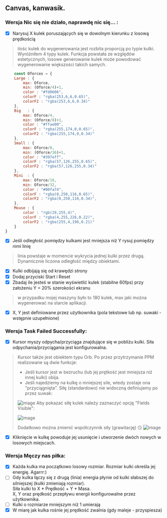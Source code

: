 ## Canvas, kanwasik. 

### Wersja Nic się nie działo, naprawdę nic się... :
- [x] Narysuj X kulek poruszających się w dowolnym kierunku z losową prędkością
> ilośc kulek do wygenerowania jest rozbita proporcją po typie kulki. Wyróżniłem 4 typy kulek. 
> Funkcja powstała ze względów estetycznych, losowe generowanie kulek może powodować wygenerowanie większości takich samych.
```javascript
    const Oforces = {
    Large : {
        max: Oforce,
        min: (Oforce/4)+1,
        color : "#fd0606",
        colorF : "rgba(253,6,6,0.65)",
        colorF2 : "rgba(253,6,6,0.34)"
    },
    Big   : {
        max: Oforce/4,
        min: (Oforce/8)+1,
        color : "#ffae00",
        colorF : "rgba(255,174,0,0.65)",
        colorF2 : "rgba(255,174,0,0.34)"
    },
    Small : {
        max: Oforce/8,
        min: (Oforce/16)+1,
        color : "#397eff",
        colorF : "rgba(57,126,255,0.65)",
        colorF2 : "rgba(57,126,255,0.34)"
    },
    Mini  : {
        max: Oforce/16,
        min: Oforce/32,
        color : "#00fa74",
        colorF : "rgba(0,250,116,0.65)",
        colorF2 : "rgba(0,250,116,0.34)",
    },
    Mouse : {
        color : "rgb(29,255,4)",
        colorF : "rgba(4,255,226,0.22)",
        colorF2 : "rgba(255,4,196,0.21)"
    }
}
```
- [x] Jeśli odległość pomiędzy kulkami jest mniejsza niż Y rysuj pomiędzy nimi linię
> linia powstaje w momencie wykrycia jednej kulki przez drugą. Dynamicznie liczona odległość między obiektami. 
- [x] Kulki odbijają się od krawędzi strony
- [x] Dodaj przyciski Start i Reset
- [x] Zbadaj ile jesteś w stanie wyświetlić kulek (stabilne 60fps) przy założeniu Y = 20% szerokości ekranu  
> w przypadku mojej maszyny było to 180 kulek, max jaki można wygenerować na starcie aplikacji. 

- [x] X, Y jest definiowane przez użytkownika (pola tekstowe lub np. suwaki - wstępnie uzupełnione)

### Wersja Task Failed Successfully: 
- [x] Kursor myszy odpycha/przyciąga znajdujące się w pobliżu kulki. Siła odpychania/przyciągania jest konfigurowalna.
> Kursor także jest obiektem typu Orb. 
> Po przez przytrzymanie PPM realizowane są dwie funkcje: 
> - Jeśli kursor jest w bezruchu (lub jej prętkość jest mniejsza niż innej kulki) obija.
> - Jeśli najedziemy na kulkę o mniejszej sile, wtedy zostaje ona "przyciągnięta". 
> Siłę (standardowo) nie widoczną definiujemy po przez suwak: 
> 
> ![image](https://user-images.githubusercontent.com/48734419/216425319-4028dca9-5f20-4f84-adf3-55b4a7068e4f.png)
> Aby pokazać siłę kulek należy zaznaczyć opcję "Fields Visible":
> 
> ![image](https://user-images.githubusercontent.com/48734419/216425553-ea5b8e09-96c8-4818-a9f8-ca7ea731a354.png)
>
> Dodatkowo można zmienić współczynnik siły (grawitację) 😏
> ![image](https://user-images.githubusercontent.com/48734419/216426290-5edd995d-01e8-4fd2-9872-ab8ccb5b2737.png)


- [x] Kliknięcie w kulkę powoduje jej usunięcie i utworzenie dwóch nowych w losowych miejscach.

### Wersja Męczy nas piłka:
- [x] Każda kulka ma początkowo losowy rozmiar. Rozmiar kulki określa jej energię. Agarrr:)
- [ ] Gdy kulka łączy się z drugą (linia) energia płynie od kulki słabszej do silniejszej (kulki zmieniają rozmiar).   
Siła kulki to X \* Prędkość + Y \* Masa.  
X, Y oraz prędkość przepływu energii konfigurowalne przez użytkownika.
- [ ] Kulki o rozmiarze mniejszym niż 1 umierają
- [x] W miarę jak kulka rośnie jej prędkość zwalnia (gdy maleje - przyspiesza)
